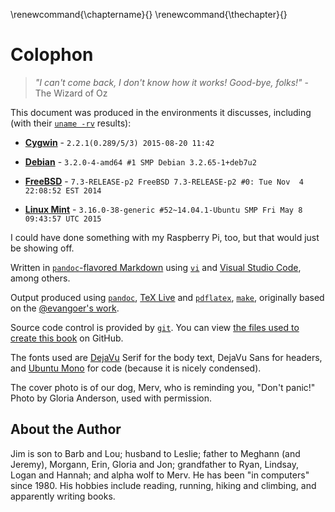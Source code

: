   
\renewcommand{\chaptername}{}
\renewcommand{\thechapter}{}
# Colophon

> *"I can't come back, I don't know how it works! Good-bye, folks!"* -
> The Wizard of Oz

This document was produced in the environments it discusses, including
(with their [`uname -rv`](http://linux.die.net/man/1/uname) results):

* [**Cygwin**](https://cygwin.com/) - `2.2.1(0.289/5/3) 2015-08-20 11:42`

* [**Debian**](http://www.debian.org/) -
`3.2.0-4-amd64 #1 SMP Debian 3.2.65-1+deb7u2`

* [**FreeBSD**](http://www.freebsd.org/) -
`7.3-RELEASE-p2 FreeBSD 7.3-RELEASE-p2 #0: Tue Nov  4 22:08:52 EST 2014`

* [**Linux Mint**](http://linuxmint.com/) -
`3.16.0-38-generic #52~14.04.1-Ubuntu SMP Fri May 8 09:43:57 UTC 2015`

I could have done something with my Raspberry Pi, too, but that would just
be showing off.

Written in
[`pandoc`-flavored Markdown](http://pandoc.org/README.html#pandocs-markdown)
using [`vi`](http://linux.die.net/man/1/vi) and
[Visual Studio Code](https://github.com/Microsoft/vscode),
among others.

Output produced using [`pandoc`](http://pandoc.org/),
[TeX Live](http://www.tug.org/texlive/) and
[`pdflatex`](http://linux.die.net/man/1/pdflatex),
[`make`](http://linux.die.net/man/1/make), originally based on the
[@evangoer's work](https://github.com/evangoer/pandoc-ebook-template).

Source code control is provided by [`git`](http://linux.die.net/man/1/git).
You can view
[the files used to create this book](https://github.com/dullroar/ten-steps-to-linux-survival)
on GitHub.

The fonts used are [DejaVu](https://en.wikipedia.org/wiki/DejaVu_fonts)
Serif for the body text, DejaVu Sans for headers, and
[Ubuntu Mono](https://en.wikipedia.org/wiki/Ubuntu_%28typeface%29) for code
(because it is nicely condensed).

The cover photo is of our dog, Merv, who is reminding you, "Don't panic!"
Photo by Gloria Anderson, used with permission.

## About the Author

Jim is son to Barb and Lou; husband to Leslie; father to Meghann
(and Jeremy), Morgann, Erin, Gloria and Jon; grandfather to Ryan, Lindsay,
Logan and Hannah; and alpha wolf to Merv. He has been "in computers" since
1980. His hobbies include reading, running, hiking and climbing, and
apparently writing books.
  